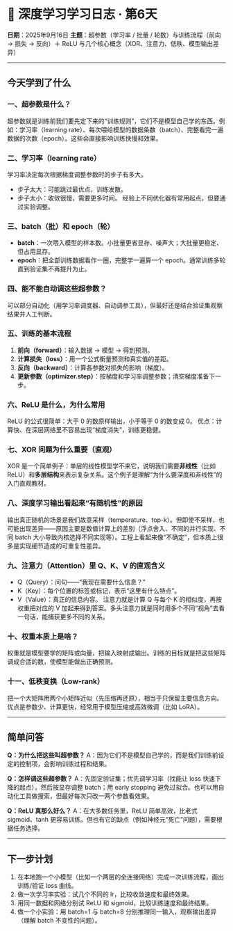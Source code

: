 # 📝 深度学习学习日志 · 第6天

**日期**：2025年9月16日
**主题**：超参数（学习率 / 批量 / 轮数）与训练流程（前向 → 损失 → 反向）＋ ReLU 与几个核心概念（XOR、注意力、低秩、模型输出差异）

---

## 今天学到了什么

### 一、超参数是什么？

超参数就是训练前我们要先定下来的“训练规则”，它们不是模型自己学的东西。例如：学习率（learning rate）、每次喂给模型的数据条数（batch）、完整看完一遍数据的次数（epoch）。这些会直接影响训练快慢和效果。

### 二、学习率（learning rate）

学习率决定每次根据梯度调整参数时的步子有多大。

* 步子太大：可能跳过最优点，训练发散。
* 步子太小：收敛很慢，需要更多时间。
  经验上不同优化器有常用起点，但要通过实验调整。

### 三、batch（批）和 epoch（轮）

* **batch**：一次喂入模型的样本数。小批量更省显存、噪声大；大批量更稳定、但占用显存。
* **epoch**：把全部训练数据看作一圈，完整学一遍算一个 epoch。通常训练多轮直到验证集不再提升为止。

### 四、能不能自动调这些超参数？

可以部分自动化（用学习率调度器、自动调参工具），但最好还是结合验证集观察结果并人工判断。

### 五、训练的基本流程

1. **前向（forward）**：输入数据 → 模型 → 得到预测。
2. **计算损失（loss）**：用一个公式衡量预测和真实值的差距。
3. **反向（backward）**：计算各参数对损失的影响（梯度）。
4. **更新参数（optimizer.step）**：按梯度和学习率调整参数；清空梯度准备下一步。

### 六、ReLU 是什么，为什么常用

ReLU 的公式很简单：大于 0 的数原样输出，小于等于 0 的数变成 0。
优点：计算快、在深层网络里不容易出现“梯度消失”，训练更稳健。

### 七、XOR 问题为什么重要（直观）

XOR 是一个简单例子：单层的线性模型学不来它，说明我们需要**非线性**（比如 ReLU）和**多层结构**来表示复杂关系。这个例子是理解“为什么要深度和非线性”的入门直观教材。

### 八、深度学习输出看起来“有随机性”的原因

输出真正随机的场景是我们故意采样（temperature、top-k）。但即使不采样，也可能出现差异——原因主要是数值计算上的差别（浮点舍入、不同的并行实现、不同 batch 大小导致内核选择不同实现等）。工程上看起来像“不确定”，但本质上很多是实现细节造成的可重复性差异。

### 九、注意力（Attention）里 Q、K、V 的直观含义

* Q（Query）：问句——“我现在需要什么信息？”
* K（Key）：每个位置的标签或标记，表示“这里有什么特点”。
* V（Value）：真正的信息内容。
  注意力就是计算 Q 与每个 K 的相似度，再按权重把对应的 V 加起来得到答案。多头注意力就是同时用多个不同“视角”去看一句话，能捕获更多不同的关系。

### 十、权重本质上是啥？

权重就是模型要学的矩阵或向量，把输入映射成输出。训练的目标就是把这些矩阵调成合适的数，使模型能做出正确预测。

### 十一、低秩变换（Low-rank）

把一个大矩阵用两个小矩阵近似（先压缩再还原），相当于只保留主要信息方向。优点是参数少、计算更快，经常用于模型压缩或高效微调（比如 LoRA）。

---

## 简单问答

**Q：为什么把这些叫超参数？**
A：因为它们不是模型自己学的，而是我们训练前设定的控制项，会影响训练过程和结果。

**Q：怎样调这些超参数？**
A：先固定验证集；优先调学习率（找能让 loss 快速下降的起点），然后按显存调整 batch；用 early stopping 避免过拟合。也可以用自动化工具做搜索，但最好每次只改一两个参数看效果。

**Q：ReLU 真那么好么？**
A：在大多数任务里，ReLU 简单高效，比老式 sigmoid、tanh 更容易训练。但也有它的缺点（例如神经元“死亡”问题），需要根据任务选择。

---

## 下一步计划

1. 在本地跑一个小模型（比如一个两层的全连接网络）完成一次训练流程，画出训练/验证 loss 曲线。
2. 做一次学习率实验：试几个不同的 lr，比较收敛速度和最终效果。
3. 用同一数据和网络分别试 ReLU 和 sigmoid，比较训练速度和最终结果。
4. 做一个小实验：用 batch=1 与 batch=8 分别推理同一输入，观察输出差异（理解 batch 不变性的问题）。

